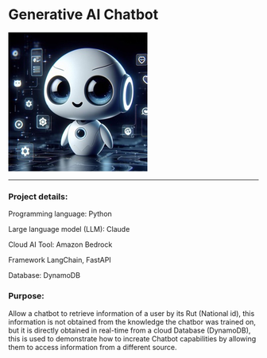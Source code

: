 # Generative AI Chatbot
![alt Chatbot](docs/images/ia-chatbot.png)

---

### Project details:
Programming language: Python

Large language model (LLM): Claude

Cloud AI Tool: Amazon Bedrock

Framework LangChain, FastAPI

Database: DynamoDB

### Purpose:
Allow a chatbot to retrieve information of a user by its Rut (National id), this information is not obtained from the knowledge the chatbor was trained on, but it is directly obtained in real-time from a cloud Database (DynamoDB), this is used to demonstrate how to increate Chatbot capabilities by allowing them to access information from a different source.